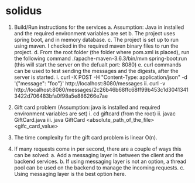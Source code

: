 # solidus

1. Build/Run instructions for the services
	a. Assumption: Java in installed and the required environment variables are set
	b. The project uses spring boot, and in memory database. 
	c. The project is set up to run using maven. I checked in the required maven binary files to run the
		project. 
	d. From the root folder (the folder where pom.xml is placed), run the following command
		./apache-maven-3.6.3/bin/mvn spring-boot:run  (this will start the server on the defualt port: 8080)
	e. curl commands can be used to test sending the messages and the digests, after the server is started.
		i. curl -X POST -H "Content-Type: application/json" -d '{"message": "foo"}' http://localhost:8080/messages
		ii. curl  -v http://localhost:8080/messages/2c26b46b68ffc68ff99b453c1d30413413422d706483bfa0f98a5e886266e7ae

2. Gift card problem (Assumption: java is installed and required environment variables are set)
	i. cd giftcard (from the root)
	ii. javac GiftCard.java
	iii. java GiftCard <absolute_path_of_the_file> <gifc_card_value>

3. The time complexity for the gift card problem is linear O(n).


3. If many requests come in per second, there are a couple of ways this can be solved:
	a. Add a messaging layer in between the client and the backend services. 
	b. If using messaging layer is not an option, a thread pool can be used on the backend to manage
		the incoming requests. 
	c. Using messaging layer is the best option here. 